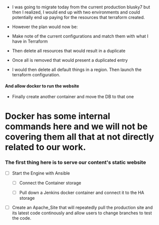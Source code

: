 * I was going to migrate today from the current production blusky7 but then I realized, I would end up with two environments and could potentially end up paying for the resources that terraform created.

* However the plan would now be:
* Make note of the current configurations and match them with what I have in Terraform
* Then delete all resources that would result in a duplicate 
* Once all is removed that would present a duplicated entry
* I would then delete all default things in a region.  Then launch the terraform configuration.

#### And allow docker to run the website 
- Finally create another container and move the DB to that one



# Docker has some internal commands here and we will not be covering them all that at not directly related to our work.



### The first thing here is to serve our content's static website


- [ ] Start the Engine with Ansible
    - [ ] Connect the Container storage
    - [ ] Pull down a Jenkins docker container and connect it to the HA storage


- [ ] Create an Apache_Site that will repeatedly pull the production site and its latest code continously and allow users to change branches to test the code. 

